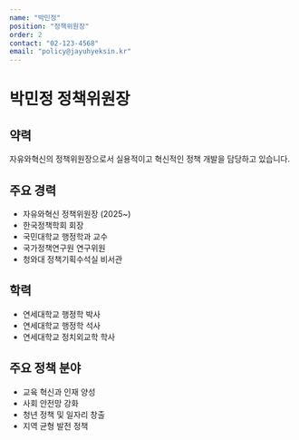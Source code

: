 ```yaml
---
name: "박민정"
position: "정책위원장"
order: 2
contact: "02-123-4568"
email: "policy@jayuhyeksin.kr"
---
```


# 박민정 정책위원장

## 약력

자유와혁신의 정책위원장으로서 실용적이고 혁신적인 정책 개발을 담당하고 있습니다.

## 주요 경력

- 자유와혁신 정책위원장 (2025~)
- 한국정책학회 회장
- 국민대학교 행정학과 교수
- 국가정책연구원 연구위원
- 청와대 정책기획수석실 비서관

## 학력

- 연세대학교 행정학 박사
- 연세대학교 행정학 석사
- 연세대학교 정치외교학 학사

## 주요 정책 분야

- 교육 혁신과 인재 양성
- 사회 안전망 강화
- 청년 정책 및 일자리 창출
- 지역 균형 발전 정책 